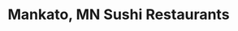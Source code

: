 ---
layout: city
title: Mankato, MN Sushi Restaurants
permalink: /minnesota/mankato/
stateAbbr: MN
stateName: Minnesota
cityName: Mankato
---